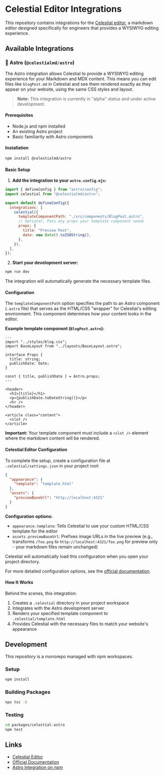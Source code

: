 # Celestial Editor Integrations

This repository contains integrations for the [Celestial editor](https://celestialmd.com), a markdown editor designed specifically for engineers that provides a WYSIWYG editing experience.

## Available Integrations

### 🚀 Astro (`@celestialmd/astro`)

The Astro integration allows Celestial to provide a WYSIWYG editing experience for your Markdown and MDX content. This means you can edit files like `blogPost.md` in Celestial and see them rendered exactly as they appear on your website, using the same CSS styles and layout.

> **Note:** This integration is currently in "alpha" status and under active development.

#### Prerequisites

- Node.js and npm installed
- An existing Astro project
- Basic familiarity with Astro components

#### Installation

```bash
npm install @celestialmd/astro
```

#### Basic Setup

1. **Add the integration to your `astro.config.mjs`:**

```javascript
import { defineConfig } from "astro/config";
import celestial from "@celestialmd/astro";

export default defineConfig({
  integrations: [
    celestial({
      templateComponentPath: "./src/components/BlogPost.astro",
      // Optional: Pass any props your template component needs
      props: {
        title: "Preview Post",
        date: new Date().toISOString(),
      },
    }),
  ],
});
```

2. **Start your development server:**

```bash
npm run dev
```

The integration will automatically generate the necessary template files.

#### Configuration

The `templateComponentPath` option specifies the path to an Astro component (`.astro` file) that serves as the HTML/CSS "wrapper" for Celestial's editing environment. This component determines how your content looks in the editor.

**Example template component (`BlogPost.astro`):**

```astro
---
import "../styles/blog.css";
import BaseLayout from "../layouts/BaseLayout.astro";

interface Props {
  title: string;
  publishDate: Date;
}

const { title, publishDate } = Astro.props;
---

<header>
  <h1>{title}</h1>
  <p>{publishDate.toDateString()}</p>
  <hr />
</header>

<article class="content">
  <slot />
</article>
```

**Important:** Your template component must include a `<slot />` element where the markdown content will be rendered.

#### Celestial Editor Configuration

To complete the setup, create a configuration file at `.celestial/settings.json` in your project root:

```json
{
  "appearance": {
    "template": "template.html"
  },
  "assets": {
    "previewBaseUrl": "http://localhost:4321"
  }
}
```

**Configuration options:**

- `appearance.template`: Tells Celestial to use your custom HTML/CSS template for the editor
- `assets.previewBaseUrl`: Prefixes image URLs in the live preview (e.g., transforms `/foo.png` to `http://localhost:4321/foo.png` for preview only - your markdown files remain unchanged)

Celestial will automatically load this configuration when you open your project directory.

For more detailed configuration options, see the [official documentation](https://celestialmd.com/docs/settings).

#### How It Works

Behind the scenes, this integration:

1. Creates a `.celestial` directory in your project workspace
2. Integrates with the Astro development server
3. Renders your specified template component to `.celestial/template.html`
4. Provides Celestial with the necessary files to match your website's appearance

## Development

This repository is a monorepo managed with npm workspaces.

### Setup

```bash
npm install
```

### Building Packages

```bash
npx tsc -b
```

### Testing

```bash
cd packages/celestial-astro
npm test
```

## Links

- [Celestial Editor](https://celestialmd.com)
- [Official Documentation](https://celestialmd.com/docs)
- [Astro Integration on npm](https://www.npmjs.com/package/@celestialmd/astro)
